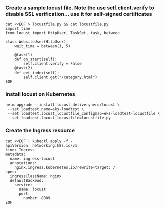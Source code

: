 ### Create a sample locust file. Note the use self.client.verify to disable SSL verification... use it for self-signed certificates
```
cat <<EOF > locustfile.py && cat locustfile.py
import time
from locust import HttpUser, TaskSet, task, between

class WebsiteUser(HttpUser):
    wait_time = between(1, 5)

    @task(1)
    def on_start(self):
        self.client.verify = False
    @task(2)
    def get_index(self):
        self.client.get("/category.html")
EOF
```

### Install locust on Kubernetes
```
helm upgrade --install locust deliveryhero/locust \
 --set loadtest.name=eks-loadtest \
 --set loadtest.locust_locustfile_configmap=eks-loadtest-locustfile \
 --set loadtest.locust_locustfile=locustfile.py
```
### Create the Ingress resource
```
cat <<EOF | kubectl apply -f -
apiVersion: networking.k8s.io/v1
kind: Ingress
metadata:
  name: ingress-locust
  annotations:
    nginx.ingress.kubernetes.io/rewrite-target: /
spec:
  ingressClassName: nginx
  defaultBackend:
    service:
      name: locust
      port:
        number: 8089
EOF
```
